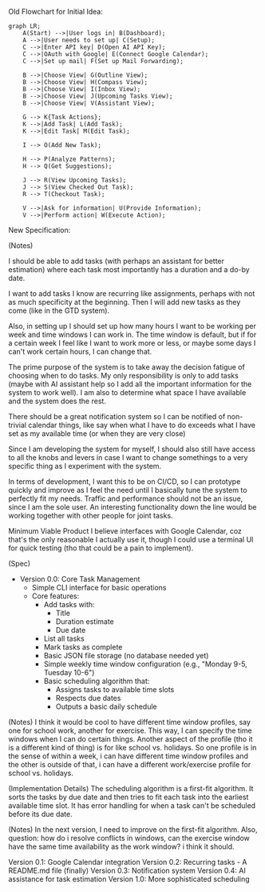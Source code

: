 Old Flowchart for Initial Idea:

```mermaid
graph LR;
    A(Start) -->|User logs in| B(Dashboard);
    A -->|User needs to set up| C(Setup);
    C -->|Enter API key| D(Open AI API Key);
    C -->|OAuth with Google| E(Connect Google Calendar);
    C -->|Set up mail| F(Set up Mail Forwarding);

    B -->|Choose View| G(Outline View);
    B -->|Choose View| H(Compass View);
    B -->|Choose View| I(Inbox View);
    B -->|Choose View| J(Upcoming Tasks View);
    B -->|Choose View| V(Assistant View);
    
    G --> K{Task Actions};
    K -->|Add Task| L(Add Task);
    K -->|Edit Task| M(Edit Task);

    I --> O(Add New Task);

    H --> P(Analyze Patterns);
    H --> Q(Get Suggestions);
    
    J --> R(View Upcoming Tasks);
    J --> S(View Checked Out Task);
    R --> T(Checkout Task);

    V -->|Ask for information| U(Provide Information);
    V -->|Perform action| W(Execute Action);
```

New Specification:

(Notes)

I should be able to add tasks (with perhaps an assistant for better estimation)
where each task most importantly has a duration and a do-by date.

I want to add tasks I know are recurring like assignments, perhaps with not
as much specificity at the beginning. Then I will add new tasks as they come 
(like in the GTD system). 

Also, in setting up I should set up how many hours I want to be working per week
and time windows I can work in. The time window is default, but if for a certain
week I feel like I want to work more or less, or maybe some days I can't 
work certain hours, I can change that. 

The prime purpose of the system is to take away the decision fatigue of choosing
when to do tasks. My only responsibility is only to add tasks (maybe with AI assistant 
help so I add all the important information for the system to work well). I am also
to determine what space I have available and the system does the rest.

There should be a great notification system so I can be notified of non-trivial
calendar things, like say when what I have to do exceeds what I have set as my
available time (or when they are very close)

Since I am developing the system for myself, I should also still have access to all 
the knobs and levers in case I want to change somethings to a very specific thing as I 
experiment with the system.

In terms of development, I want this to be on CI/CD, so I can prototype quickly and 
improve as I feel the need until I basically tune the system to perfectly fit my needs.
Traffic and performance should not be an issue, since I am the sole user. 
An interesting functionality down the line would be working together with other 
people for joint tasks. 

Minimum Viable Product I believe interfaces with Google Calendar, coz that's the only
reasonable I actually use it, though I could use a terminal UI for quick testing (tho that could be a pain to implement).

(Spec)

- Version 0.0: Core Task Management
  - Simple CLI interface for basic operations
  - Core features:
    - Add tasks with:
      - Title
      - Duration estimate
      - Due date
    - List all tasks
    - Mark tasks as complete
    - Basic JSON file storage (no database needed yet)
    - Simple weekly time window configuration (e.g., "Monday 9-5, Tuesday 10-6")
    - Basic scheduling algorithm that:
      - Assigns tasks to available time slots
      - Respects due dates
      - Outputs a basic daily schedule

(Notes)
I think it would be cool to have different time window profiles, say one for
school work, another for exercise. This way, I can specify the time windows when
I can do certain things. Another aspect of the profile (tho it is a different
kind of thing) is for like school vs. holidays. So one profile is in the sense
of within a week, i can have different time window profiles and the other is
outside of that, i can have a different work/exercise profile for school vs.
holidays.

(Implementation Details)
The scheduling algorithm is a first-fit algorithm. It sorts the tasks by due date
and then tries to fit each task into the earliest available time slot. It has
error handling for when a task can't be scheduled before its due date.

(Notes)
In the next version, I need to improve on the first-fit algorithm. 
Also, question: how do i resolve conflicts in windows, can the exercise window
have the same time availability as the work window? i think it should. 

Version 0.1: Google Calendar integration
Version 0.2: Recurring tasks
    - A README.md file (finally)
Version 0.3: Notification system
Version 0.4: AI assistance for task estimation
Version 1.0: More sophisticated scheduling
